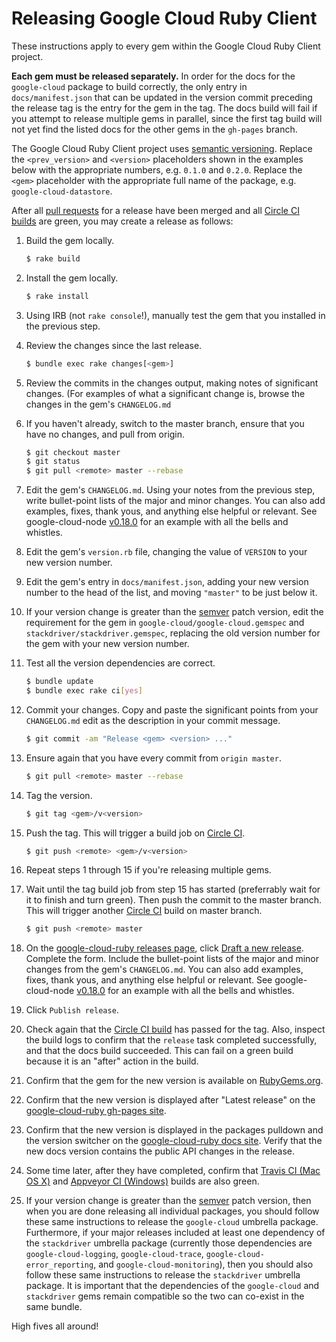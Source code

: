# Releasing Google Cloud Ruby Client

These instructions apply to every gem within the Google Cloud Ruby Client project.

**Each gem must be released separately.** In order for the docs for the `google-cloud` package to build correctly, the only entry in `docs/manifest.json` that can be updated in the version commit preceding the release tag is the entry for the gem in the tag. The docs build will fail if you attempt to release multiple gems in parallel, since the first tag build will not yet find the listed docs for the other gems in the `gh-pages` branch.

The Google Cloud Ruby Client project uses [semantic versioning](http://semver.org). Replace the `<prev_version>` and `<version>` placeholders shown in the examples below with the appropriate numbers, e.g. `0.1.0` and `0.2.0`. Replace the `<gem>` placeholder with the appropriate full name of the package, e.g. `google-cloud-datastore`.

After all [pull requests](https://github.com/GoogleCloudPlatform/google-cloud-ruby/pulls) for a release have been merged and all [Circle CI builds](https://circleci.com/gh/GoogleCloudPlatform/google-cloud-ruby) are green, you may create a release as follows:

1. Build the gem locally.

    ```sh
    $ rake build
    ```

1. Install the gem locally.

    ```sh
    $ rake install
    ```

1. Using IRB (not `rake console`!), manually test the gem that you installed in the previous step.

1. Review the changes since the last release.

    ```sh
    $ bundle exec rake changes[<gem>]
    ```

1. Review the commits in the changes output, making notes of significant changes. (For examples of what a significant change is, browse the changes in the gem's `CHANGELOG.md`

1. If you haven't already, switch to the master branch, ensure that you have no changes, and pull from origin.

    ```sh
    $ git checkout master
    $ git status
    $ git pull <remote> master --rebase
    ```

1. Edit the gem's `CHANGELOG.md`. Using your notes from the previous step, write bullet-point lists of the major and minor changes. You can also add examples, fixes, thank yous, and anything else helpful or relevant. See google-cloud-node [v0.18.0](https://github.com/GoogleCloudPlatform/google-cloud-node/releases/tag/v0.18.0) for an example with all the bells and whistles.

1. Edit the gem's `version.rb` file, changing the value of `VERSION` to your new version number.

1. Edit the gem's entry in `docs/manifest.json`, adding your new version number to the head of the list, and moving `"master"` to be just below it.

1. If your version change is greater than the [semver](http://semver.org/) patch version, edit the requirement for the gem in `google-cloud/google-cloud.gemspec` and `stackdriver/stackdriver.gemspec`, replacing the old version number for the gem with your new version number.

1. Test all the version dependencies are correct.

    ```sh
    $ bundle update
    $ bundle exec rake ci[yes]
    ```

1. Commit your changes. Copy and paste the significant points from your `CHANGELOG.md` edit as the description in your commit message.

    ```sh
    $ git commit -am "Release <gem> <version> ..."
    ```

1. Ensure again that you have every commit from `origin master`.

    ```sh
    $ git pull <remote> master --rebase
    ```

1. Tag the version.

    ```sh
    $ git tag <gem>/v<version>
    ```

1. Push the tag. This will trigger a build job on [Circle CI](https://circleci.com/gh/GoogleCloudPlatform/google-cloud-ruby).

    ```sh
    $ git push <remote> <gem>/v<version>
    ```

1. Repeat steps 1 through 15 if you're releasing multiple gems.

1. Wait until the tag build job from step 15 has started (preferrably wait for it to finish and turn green). Then push the commit to the master branch. This will trigger another [Circle CI](https://circleci.com/gh/GoogleCloudPlatform/google-cloud-ruby) build on master branch.

    ```sh
    $ git push <remote> master
    ```

1. On the [google-cloud-ruby releases page](https://github.com/GoogleCloudPlatform/google-cloud-ruby/releases), click [Draft a new release](https://github.com/GoogleCloudPlatform/google-cloud-ruby/releases/new). Complete the form. Include the bullet-point lists of the major and minor changes from the gem's `CHANGELOG.md`. You can also add examples, fixes, thank yous, and anything else helpful or relevant. See google-cloud-node [v0.18.0](https://github.com/GoogleCloudPlatform/google-cloud-node/releases/tag/v0.18.0) for an example with all the bells and whistles.

1. Click `Publish release`.

1. Check again that the [Circle CI build](https://circleci.com/gh/GoogleCloudPlatform/google-cloud-ruby) has passed for the tag. Also, inspect the build logs to confirm that the `release` task completed successfully, and that the docs build succeeded. This can fail on a green build because it is an "after" action in the build.

1. Confirm that the gem for the new version is available on [RubyGems.org](https://rubygems.org/gems/google-cloud).

1. Confirm that the new version is displayed after "Latest release" on the [google-cloud-ruby gh-pages site](http://googlecloudplatform.github.io/google-cloud-ruby/).

1. Confirm that the new version is displayed in the packages pulldown and the version switcher on the [google-cloud-ruby docs site](https://googlecloudplatform.github.io/google-cloud-ruby/#/). Verify that the new docs version contains the public API changes in the release.

1. Some time later, after they have completed, confirm that [Travis CI (Mac OS X)](https://travis-ci.org/GoogleCloudPlatform/google-cloud-ruby) and [Appveyor CI (Windows)](https://ci.appveyor.com/project/GoogleCloudPlatform/google-cloud-ruby) builds are also green.

1. If your version change is greater than the [semver](http://semver.org/) patch version, then when you are done releasing all individual packages, you should follow these same instructions to release the `google-cloud` umbrella package. Furthermore, if your major releases included at least one dependency of the `stackdriver` umbrella package (currently those dependencies are `google-cloud-logging`, `google-cloud-trace`, `google-cloud-error_reporting`, and `google-cloud-monitoring`), then you should also follow these same instructions to release the `stackdriver` umbrella package. It is important that the dependencies of the `google-cloud` and `stackdriver` gems remain compatible so the two can co-exist in the same bundle.

High fives all around!
